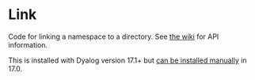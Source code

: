 # Link
Code for linking a namespace to a directory. See [the wiki](https://github.com/abrudz/Link/wiki) for API information.

This is installed with Dyalog version 17.1+ but [can be installed manually](/StartupSession/Link/Install#installation) in 17.0.
